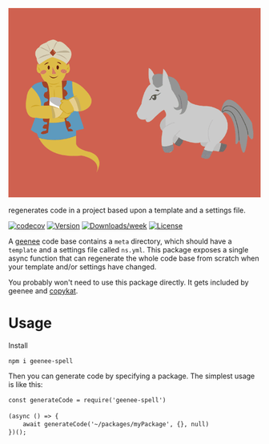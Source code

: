 
[//]: # ( ns__file unit: standard, comp: README.md )

[//]: # ( ns__custom_start beginning )

![geenee-spell](src/custom/images/geenee-spell-new.gif)

[//]: # ( ns__custom_end beginning )

[//]: # ( ns__start_section intro )

[//]: # ( ns__custom_start description )
regenerates code in a project based upon a template and a settings file.

[//]: # ( ns__custom_end description )

[//]: # ( ns__custom_start afterDescription )

[//]: # ( ns__custom_end afterDescription )

[//]: # ( ns__custom_start badges )


[//]: # ( ns__start_section usageSection )

[![codecov](https://codecov.io/gh/YizYah/geenee-spell/branch/main/graph/badge.svg?token=DF6B2CCSUP)](https://codecov.io/gh/YizYah/geenee-spell)
[![Version](https://img.shields.io/npm/v/geenee-spell.svg)](https://npmjs.org/package/geenee-spell)
[![Downloads/week](https://img.shields.io/npm/dw/geenee-spell.svg)](https://npmjs.org/package/geenee-spell)
[![License](https://img.shields.io/npm/l/geenee-spell.svg)](https://github.com/YizYah/geenee-spell/blob/master/package.json)


A [geenee](https://www.npmjs.com/package/geenee) code base contains a `meta` directory, which should have a `template` and a settings file called `ns.yml`.  This package exposes a single async function that can regenerate the whole code base from scratch when your template and/or settings have changed.

You probably won't need to use this package directly.  It gets included by geenee and [copykat](https://www.npmjs.com/package/copykat). 

[//]: # ( ns__custom_end badges )

[//]: # ( ns__end_section intro )


[//]: # ( ns__start_section api )


[//]: # ( ns__custom_start APIIntro )
# Usage
Install 
```
npm i geenee-spell
```
Then you can generate code by specifying a package.  The simplest usage is like this:
```
const generateCode = require('geenee-spell')

(async () => {
	await generateCode('~/packages/myPackage', {}, null)
})();
```
[//]: # ( ns__custom_end APIIntro )


[//]: # ( ns__custom_start constantsIntro )

[//]: # ( ns__custom_end constantsIntro )



[//]: # ( ns__start_section types )


[//]: # ( ns__end_section types )


[//]: # ( ns__end_section api )

